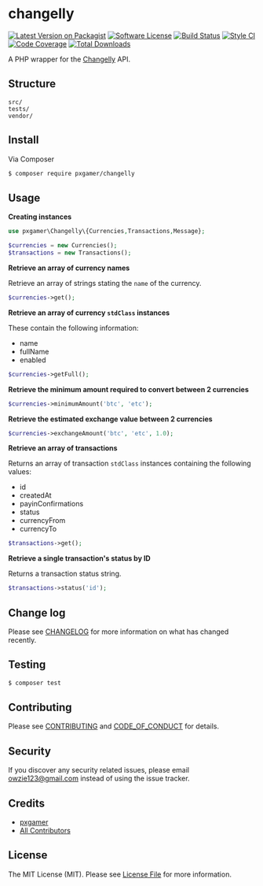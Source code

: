 # changelly

[![Latest Version on Packagist][ico-version]][link-packagist]
[![Software License][ico-license]](LICENSE.md)
[![Build Status][ico-travis]][link-travis]
[![Style CI][ico-styleci]][link-styleci]
[![Code Coverage][ico-code-quality]][link-code-quality]
[![Total Downloads][ico-downloads]][link-downloads]

A PHP wrapper for the [Changelly] API.

## Structure

```
src/
tests/
vendor/
```

## Install

Via Composer

```bash
$ composer require pxgamer/changelly
```

## Usage

**Creating instances**

```php
use pxgamer\Changelly\{Currencies,Transactions,Message};

$currencies = new Currencies();
$transactions = new Transactions();
```

**Retrieve an array of currency names**

Retrieve an array of strings stating the `name` of the currency.

```php
$currencies->get();
```

**Retrieve an array of currency `stdClass` instances**

These contain the following information:

- name
- fullName
- enabled

```php
$currencies->getFull();
```

**Retrieve the minimum amount required to convert between 2 currencies**

```php
$currencies->minimumAmount('btc', 'etc');
```

**Retrieve the estimated exchange value between 2 currencies**

```php
$currencies->exchangeAmount('btc', 'etc', 1.0);
```

**Retrieve an array of transactions**

Returns an array of transaction `stdClass` instances containing the following values:

- id
- createdAt
- payinConfirmations
- status
- currencyFrom
- currencyTo

```php
$transactions->get();
```

**Retrieve a single transaction's status by ID**

Returns a transaction status string.

```php
$transactions->status('id');
```

## Change log

Please see [CHANGELOG](CHANGELOG.md) for more information on what has changed recently.

## Testing

```bash
$ composer test
```

## Contributing

Please see [CONTRIBUTING](CONTRIBUTING.md) and [CODE_OF_CONDUCT](CODE_OF_CONDUCT.md) for details.

## Security

If you discover any security related issues, please email owzie123@gmail.com instead of using the issue tracker.

## Credits

- [pxgamer][link-author]
- [All Contributors][link-contributors]

## License

The MIT License (MIT). Please see [License File](LICENSE.md) for more information.

[changelly]: https://changelly.com

[ico-version]: https://img.shields.io/packagist/v/pxgamer/changelly.svg?style=flat-square
[ico-license]: https://img.shields.io/badge/license-MIT-brightgreen.svg?style=flat-square
[ico-travis]: https://img.shields.io/travis/pxgamer/changelly/master.svg?style=flat-square
[ico-styleci]: https://styleci.io/repos/114899505/shield
[ico-code-quality]: https://img.shields.io/codecov/c/github/pxgamer/changelly.svg?style=flat-square
[ico-downloads]: https://img.shields.io/packagist/dt/pxgamer/changelly.svg?style=flat-square

[link-packagist]: https://packagist.org/packages/pxgamer/changelly
[link-travis]: https://travis-ci.org/pxgamer/changelly
[link-styleci]: https://styleci.io/repos/114899505
[link-code-quality]: https://codecov.io/gh/pxgamer/changelly
[link-downloads]: https://packagist.org/packages/pxgamer/changelly
[link-author]: https://github.com/pxgamer
[link-contributors]: ../../contributors
